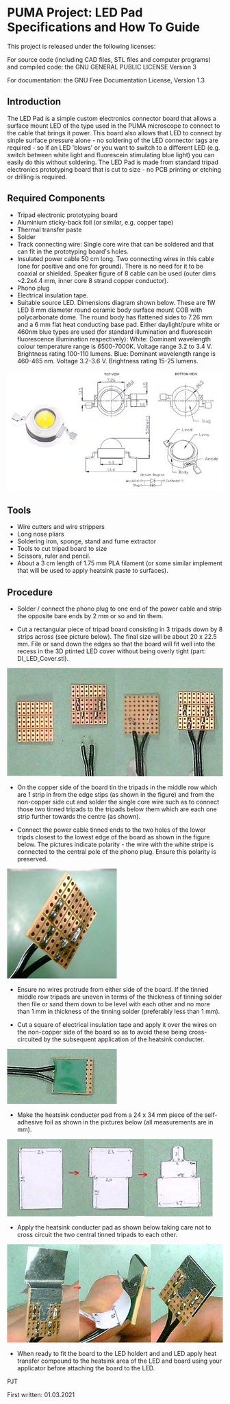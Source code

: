 PUMA Project: LED Pad Specifications and How To Guide
=====================================================

This project is released under the following licenses:

For source code (including CAD files, STL files and computer programs) and compiled code: the GNU GENERAL PUBLIC LICENSE Version 3

For documentation: the GNU Free Documentation License, Version 1.3

Introduction
------------
The LED Pad is a simple custom electronics connector board that allows a surface mount LED of the type used in the PUMA microscope to connect to the cable that brings it power. This board also allows that LED to connect by sinple surface pressure alone - no soldering of the LED connector tags are required - so if an LED 'blows' or you want to switch to a different LED (e.g. switch between white light and fluorescein stimulating blue light) you can easily do this without soldering.
The LED Pad is made from standard tripad electronics prototyping board that is cut to size  - no PCB printing or etching or drilling is required.

Required Components
-------------------
* Tripad electronic prototyping board
* Aluminium sticky-back foil (or similar, e.g. copper tape)
* Thermal transfer paste
* Solder
* Track connecting wire: Single core wire that can be soldered and that can fit in the prototyping board's holes.
* Insulated power cable  50 cm long. Two connecting wires in this cable (one for positive and one for ground). There is no need for it to be coaxial or shielded. Speaker figure of 8 cable can be used (outer dims ~2.2x4.4 mm, inner core 8 strand copper conductor).
* Phono plug
* Electrical insulation tape.
* Suitable source LED. Dimensions diagram shown below. These are 1W LED 8 mm diameter round ceramic body surface mount COB with polycarbonate dome. The round body has flattened sides to 7.26 mm and a 6 mm flat heat conducting base pad. Either daylight/pure white or 460nm blue types are used (for standard illumination and fluorescein fluorescence illumination respectively):
	White: Dominant wavelength colour temperature range is 6500-7000K. Voltage range 3.2 to 3.4 V. Brightness rating 100-110 lumens.
	Blue:   Dominant wavelength range is 460-465 nm. Voltage 3.2-3.6 V. Brightness rating 15-25 lumens.

![PUMA LED Specs](Images/LED_Cob_Specs.png)
	

Tools
-----
* Wire cutters and wire strippers
* Long nose pliars
* Soldering iron, sponge, stand and fume extractor
* Tools to cut tripad board to size
* Scissors, ruler and pencil.
* About a 3 cm length of 1.75 mm PLA filament (or some similar implement that will be used to apply heatsink paste to surfaces).

Procedure
---------
* Solder / connect the phono plug to one end of the power cable and strip the opposite bare ends by 2 mm or so and tin them.

* Cut a rectangular piece of tripad board consisting in 3 tripads down by 8 strips across (see picture below). The final size will be about 20 x 22.5 mm. File or sand down the edges so that the board will fit well into the recess in the 3D ptinted LED cover without being overly tight (part: DI_LED_Cover.stl).

![PUMA LED Tripad Connections](Images/PUMA_LED_Tripad_Connections.png)

* On the copper side of the board tin the tripads in the middle row which are 1 strip in from the edge stips (as shown in the figure) and from the non-copper side cut and solder the single core wire such as to connect those two tinned tripads to the tripads below them which are each one strip further towards the centre (as shown).

* Connect the power cable tinned ends to the two holes of the lower tripds closest to the lowest edge of the board as shown in the figure below. The pictures indicate polarity - the wire with the white stripe is connected to the central pole of the phono plug. Ensure this polarity is preserved.

![PUMA LED Tripad Polarity](Images/PUMA_LED_Tripad-Cable_polarity.png)

* Ensure no wires protrude from either side of the board. If the tinned middle row tripads are uneven in terms of the thickness of tinning solder then file or sand them down to be level with each other and no more than 1 mm in thickness of the tinning solder (preferably less than 1 mm).

* Cut a square of electrical insulation tape and apply it over the wires on the non-copper side of the board so as to avoid these being cross-circuited by the subsequent application of the heatsink conducter.

![PUMA LED Tripad Insulation](Images/PUMA_LED_Tripad_Insulation.png)

* Make the heatsink conducter pad from a 24 x 34 mm piece of the self-adhesive foil as shown in the pictures below (all measurements are in mm).

![PUMA LED Tripad Heatsink](Images/PUMA_LED_Tripad-HeatSink_1.png)

* Apply the heatsink conducter pad as shown below taking care not to cross circuit the two central tinned tripads to each other.

![PUMA LED Tripad Heatsink](Images/PUMA_LED_Tripad-HeatSink_2.png)

* When ready to fit the board to the LED holdert and and LED apply heat transfer compound to the heatsink area of the LED and board using your applicator before attaching the board to the LED.

PJT

First written: 01.03.2021 

